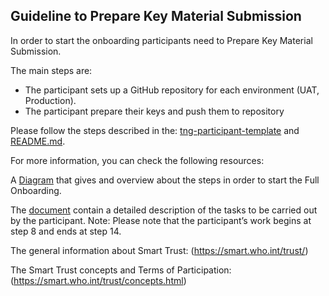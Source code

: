 
## Guideline to Prepare Key Material Submission 

In order to start the onboarding participants need to Prepare Key Material Submission.

The main steps are:

* The participant sets up a GitHub repository for each environment (UAT, Production).
* The participant prepare their keys and push them to repository

 Please follow the steps described in the: [tng-participant-template](https://github.com/WorldHealthOrganization/tng-participant-template)
and [README.md](https://github.com/WorldHealthOrganization/tng-participant-template/blob/main/README.md).

 For more information, you can check the following resources:

 A [Diagram](https://smart.who.int/trust/OnboardingProcessInteractionParticipantAndWHO.png) that gives and overview about the steps in order to start the Full Onboarding.
 
The [document](https://smart.who.int/trust/blob/docs/OnboardingProcess_Documents/input/pagecontent/concepts_onboarding_process_full.md) contain a detailed description of the tasks to be carried out by the participant.
 Note: Please note that the participant’s work begins at step 8 and ends at step 14.

The general information about Smart Trust:
(https://smart.who.int/trust/)

The Smart Trust concepts and Terms of Participation: 
(https://smart.who.int/trust/concepts.html)



